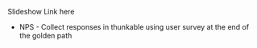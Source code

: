 Slideshow Link here
* NPS - Collect responses in thunkable using user survey at the end of the golden path
